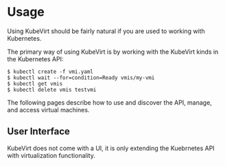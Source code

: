 # Usage

Using KubeVirt should be fairly natural if you are used to working with
Kubernetes.

The primary way of using KubeVirt is by working with the KubeVirt kinds
in the Kubernetes API:

    $ kubectl create -f vmi.yaml
    $ kubectl wait --for=condition=Ready vmis/my-vmi
    $ kubectl get vmis
    $ kubectl delete vmis testvmi

The following pages describe how to use and discover the API, manage,
and access virtual machines.

## User Interface

KubeVirt does not come with a UI, it is only extending the Kuebrnetes
API with virtualization functionality.
